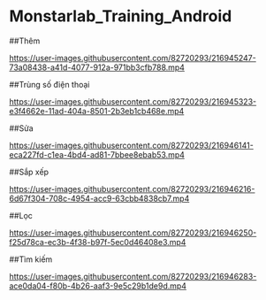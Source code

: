 # Monstarlab_Training_Android

##Thêm

https://user-images.githubusercontent.com/82720293/216945247-73a08438-a41d-4077-912a-971bb3cfb788.mp4

##Trùng số điện thoại

https://user-images.githubusercontent.com/82720293/216945323-e3f4662e-11ad-404a-8501-2b3eb1cb468e.mp4

##Sửa

https://user-images.githubusercontent.com/82720293/216946141-eca227fd-c1ea-4bd4-ad81-7bbee8ebab53.mp4

##Sắp xếp

https://user-images.githubusercontent.com/82720293/216946216-6d67f304-708c-4954-acc9-63cbb4838cb7.mp4

##Lọc

https://user-images.githubusercontent.com/82720293/216946250-f25d78ca-ec3b-4f38-b97f-5ec0d46408e3.mp4

##Tìm kiếm

https://user-images.githubusercontent.com/82720293/216946283-ace0da04-f80b-4b26-aaf3-9e5c29b1de9d.mp4

